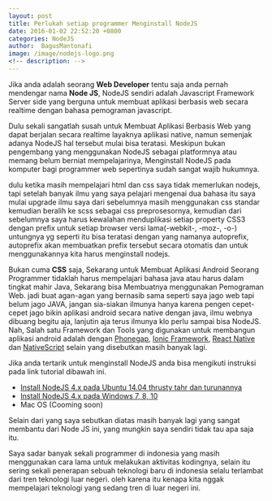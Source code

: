 ```yaml
---
layout: post
title: Perlukah setiap programmer Menginstall NodeJS
date: 2016-01-02 22:52:20 +0800
categories: NodeJS
author:  BagusMantonafi
image: /image/nodejs-logo.png
<!-- description: -->
---
```


Jika anda adalah seorang <b>Web Developer</b> tentu saja anda pernah mendengar nama <b>Node JS</b>, NodeJS sendiri adalah Javascript Framework Server side yang berguna untuk membuat aplikasi berbasis web secara realtime dengan bahasa pemograman javascript.

Dulu sekali sangatlah susah untuk Membuat Aplikasi Berbasis Web yang dapat berjalan secara realtime layaknya aplikasi native, namun semenjak adanya NodeJS hal tersebut mulai bisa teratasi. Meskipun bukan pengembang yang menggunakan NodeJS sebagai platformnya atau memang belum berniat mempelajarinya, Menginstall NodeJS pada komputer bagi programmer web sepertinya sudah sangat wajib hukumnya.

dulu ketika masih mempelajari html dan css saya tidak memerlukan nodejs, tapi setelah banyak ilmu yang saya pelajari mengenai dua bahasa itu saya mulai upgrade ilmu saya dari sebelumnya masih menggunakan css standar kemudian beralih ke scss sebagai css preprosesornya, kemudian dari sebelumnya saya harus kewalahan menduplikasi setiap property CSS3 dengan prefix untuk setiap browser versi lama(-webkit-, -moz-, -o-) untungnya yg seperti itu bisa teratasi dengan yang namanya autoprefix, autoprefix akan membuatkan prefix tersebut secara otomatis dan untuk menggunakannya kita harus menginstall nodejs.

Bukan cuma <b>CSS</b> saja, Sekarang untuk Membuat Aplikasi Android Seorang Programmer tidaklah harus mempelajari bahasa java atau harus dalam tingkat mahir Java, Sekarang bisa Membuatnya menggunakan Pemograman Web. jadi buat agan-agan yang bernasib sama seperti saya jago web tapi belum jago JAVA, jangan sia-siakan ilmunya hanya karena pengen cepet-cepet jago bikin aplikasi android secara native dengan java, ilmu webnya dibuang begitu aja, lanjutin aja terus ilmunya klo perlu sampai bisa NodeJS. Nah, Salah satu Framework dan Tools yang digunakan untuk membangun aplikasi android adalah dengan <a href="">Phonegap</a>, <a href="">Ionic Framework</a>, <a href="">React Native</a> dan <a href="">NativeScript</a> selain yang disebutkan masih banyak lagi.

Jika anda tertarik untuk menginstall NodeJS anda bisa mengikuti instruksi pada link tutorial dibawah ini.
<ul class="list-link">
	<li>
		<a href="">
			Install NodeJS 4.x pada Ubuntu 14.04 thrusty tahr dan turunannya
		</a>
	</li>
	<li>
		<a href="">
			Install NodeJS 4.x pada Windows 7, 8, 10
		</a>
	</li>
	<li>Mac OS (Cooming soon)</li>
</ul>


Selain dari yang saya sebutkan diatas masih banyak lagi yang sangat membantu dari Node JS ini, yang mungkin saya sendiri tidak tau apa saja itu.

Saya sadar banyak sekali programmer di indonesia yang masih menggunakan cara lama untuk melakukan aktivitas kodingnya, selain itu sering sekali penerapan sebuah teknologi baru di indonesia selalu terlambat dari tren teknologi luar negeri. oleh karena itu kenapa kita nggak mempelajari teknologi yang sedang tren di luar negeri ini.

